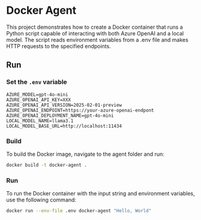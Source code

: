 # Docker Agent

This project demonstrates how to create a Docker container that runs a Python script capable of interacting with both Azure OpenAI and a local model. The script reads environment variables from a .env file and makes HTTP requests to the specified endpoints.

## Run

### Set the `.env` variable


```
AZURE_MODEL=gpt-4o-mini
AZURE_OPENAI_API_KEY=XXX
AZURE_OPENAI_API_VERSION=2025-02-01-preview
AZURE_OPENAI_ENDPOINT=https://your-azure-openai-endpont
AZURE_OPENAI_DEPLOYMENT_NAME=gpt-4o-mini
LOCAL_MODEL_NAME=llama3.1
LOCAL_MODEL_BASE_URL=http://localhost:11434
```

### Build

To build the Docker image, navigate to the agent folder and run:

```sh
docker build -t docker-agent .
```

### Run

To run the Docker container with the input string and environment variables, use the following command:

```sh
docker run --env-file .env docker-agent "Hello, World"
```